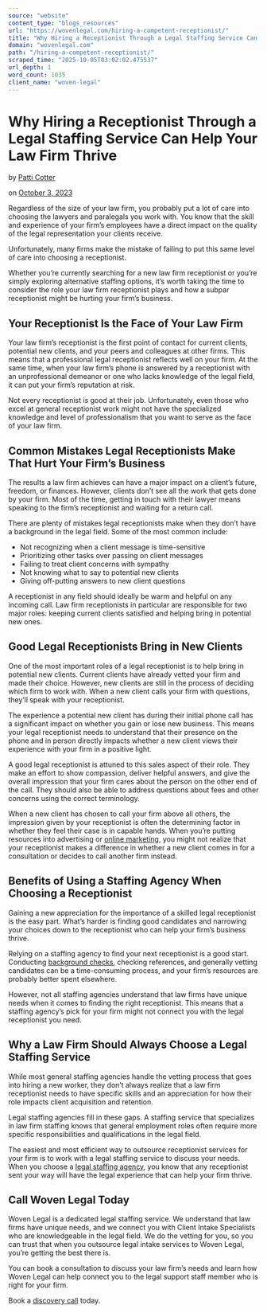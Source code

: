 ```yaml
---
source: "website"
content_type: "blogs_resources"
url: "https://wovenlegal.com/hiring-a-competent-receptionist/"
title: "Why Hiring a Receptionist Through a Legal Staffing Service Can Help Your Law Firm Thrive"
domain: "wovenlegal.com"
path: "/hiring-a-competent-receptionist/"
scraped_time: "2025-10-05T03:02:02.475537"
url_depth: 1
word_count: 1035
client_name: "woven-legal"
---
```


# Why Hiring a Receptionist Through a Legal Staffing Service Can Help Your Law Firm Thrive

by [Patti Cotter](https://wovenlegal.com/author/patti-cotter/)

on [October 3, 2023](https://wovenlegal.com/2023/10/03/)

Regardless of the size of your law firm, you probably put a lot of care into choosing the lawyers and paralegals you work with. You know that the skill and experience of your firm’s employees have a direct impact on the quality of the legal representation your clients receive.

Unfortunately, many firms make the mistake of failing to put this same level of care into choosing a receptionist.

Whether you’re currently searching for a new law firm receptionist or you’re simply exploring alternative staffing options, it’s worth taking the time to consider the role your law firm receptionist plays and how a subpar receptionist might be hurting your firm’s business.

## Your Receptionist Is the Face of Your Law Firm

Your law firm’s receptionist is the first point of contact for current clients, potential new clients, and your peers and colleagues at other firms. This means that a professional legal receptionist reflects well on your firm. At the same time, when your law firm’s phone is answered by a receptionist with an unprofessional demeanor or one who lacks knowledge of the legal field, it can put your firm’s reputation at risk.

Not every receptionist is good at their job. Unfortunately, even those who excel at general receptionist work might not have the specialized knowledge and level of professionalism that you want to serve as the face of your law firm.

## Common Mistakes Legal Receptionists Make That Hurt Your Firm’s Business

The results a law firm achieves can have a major impact on a client’s future, freedom, or finances. However, clients don’t see all the work that gets done by your firm. Most of the time, getting in touch with their lawyer means speaking to the firm’s receptionist and waiting for a return call.

There are plenty of mistakes legal receptionists make when they don’t have a background in the legal field. Some of the most common include:

* Not recognizing when a client message is time-sensitive
* Prioritizing other tasks over passing on client messages
* Failing to treat client concerns with sympathy
* Not knowing what to say to potential new clients
* Giving off-putting answers to new client questions

A receptionist in any field should ideally be warm and helpful on any incoming call. Law firm receptionists in particular are responsible for two major roles: keeping current clients satisfied and helping bring in potential new ones.

## Good Legal Receptionists Bring in New Clients

One of the most important roles of a legal receptionist is to help bring in potential new clients. Current clients have already vetted your firm and made their choice. However, new clients are still in the process of deciding which firm to work with. When a new client calls your firm with questions, they’ll speak with your receptionist.

The experience a potential new client has during their initial phone call has a significant impact on whether you gain or lose new business. This means your legal receptionist needs to understand that their presence on the phone and in person directly impacts whether a new client views their experience with your firm in a positive light.

A good legal receptionist is attuned to this sales aspect of their role. They make an effort to show compassion, deliver helpful answers, and give the overall impression that your firm cares about the person on the other end of the call. They should also be able to address questions about fees and other concerns using the correct terminology.

When a new client has chosen to call your firm above all others, the impression given by your receptionist is often the determining factor in whether they feel their case is in capable hands. When you’re putting resources into advertising or [online marketing](https://wovenlegal.com/law-firm-outsource-marketing/), you might not realize that your receptionist makes a difference in whether a new client comes in for a consultation or decides to call another firm instead.

## Benefits of Using a Staffing Agency When Choosing a Receptionist

Gaining a new appreciation for the importance of a skilled legal receptionist is the easy part. What’s harder is finding good candidates and narrowing your choices down to the receptionist who can help your firm’s business thrive.

Relying on a staffing agency to find your next receptionist is a good start. Conducting [background checks](https://www.eeoc.gov/background-checks), checking references, and generally vetting candidates can be a time-consuming process, and your firm’s resources are probably better spent elsewhere.

However, not all staffing agencies understand that law firms have unique needs when it comes to finding the right receptionist. This means that a staffing agency’s pick for your firm might not connect you with the legal receptionist you need.

## Why a Law Firm Should Always Choose a Legal Staffing Service

While most general staffing agencies handle the vetting process that goes into hiring a new worker, they don’t always realize that a law firm receptionist needs to have specific skills and an appreciation for how their role impacts client acquisition and retention.

Legal staffing agencies fill in these gaps. A staffing service that specializes in law firm staffing knows that general employment roles often require more specific responsibilities and qualifications in the legal field.

The easiest and most efficient way to outsource receptionist services for your firm is to work with a legal staffing service to discuss your needs. When you choose a [legal staffing agency](https://wovenlegal.com/), you know that any receptionist sent your way will have the legal experience that can help your firm thrive.

## Call Woven Legal Today

Woven Legal is a dedicated legal staffing service. We understand that law firms have unique needs, and we connect you with Client Intake Specialists who are knowledgeable in the legal field. We do the vetting for you, so you can trust that when you outsource legal intake services to Woven Legal, you’re getting the best there is.

You can book a consultation to discuss your law firm’s needs and learn how Woven Legal can help connect you to the legal support staff member who is right for your firm.

Book a [discovery call](https://hiya.wovenlegal.com/c/meg#/) today.